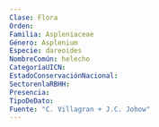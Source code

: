 ```yaml
---
Clase: Flora
Orden: 
Familia: Aspleniaceae
Género: Asplenium
Especie: dareoides
NombreComún: helecho
CategoríaUICN: 
EstadoConservaciónNacional: 
SectorenlaRBHH: 
Presencia: 
TipoDeDato: 
Fuente: "C. Villagran + J.C. Johow"
---
```

